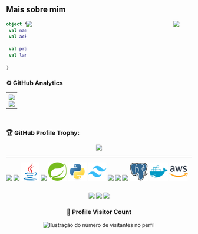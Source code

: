 ## Mais sobre mim

<img align="right" width="50" src="https://i2.wp.com/allhtaccess.info/wp-content/uploads/2018/03/programming.gif?fit=1281%2C716&ssl=1" />
<img src="https://raw.githubusercontent.com/MicaelliMedeiros/micaellimedeiros/master/image/computer-illustration.png" min-width="400px" max-width="400px" width="400px" align="right">

```kotlin
object **Félix** {
 val name = "João Pedro Félix Velho"
 val acknowledgements = "Software Engineer"

 val primarySkillset = "ESTOU ESTUDANDO"
 val languages = listOf("Python, Java", "Spring Boot", "MongoDB", "Docker", "AWS")

}
```
### ⚙️ GitHub Analytics


<table>
  <tr>
    <td>
      <img
        align="center"
        src="https://github-readme-stats.vercel.app/api?username=tiofelx&theme=github_dark&hide_border=false&include_all_commits=true&count_private=true"
      />
      <br />
      <img
        align="center"
        src="https://github-readme-streak-stats.herokuapp.com/?user=tiofelx&theme=github_dark&hide_border=false"
      />
    </td>
  </tr>
</table>
<br />

### 🏆 GitHub Profile Trophy:

<p align="center">
  <a
    href="https://github.com/ryo-ma/github-profile-trophy"
    title="repositório de troféus"
  >
    <img
      width="800"
      src="https://github-profile-trophy.vercel.app/?username=tiofelx&column=8&theme=darkhub&no-frame=true&no-bg=true"
    />
  </a>
</p>

---

<div align="center" style="display: inline-block">
    <img height="50em" src="https://cdn.jsdelivr.net/gh/devicons/devicon/icons/javascript/javascript-original.svg" />
    <img height="50em" src="https://cdn.jsdelivr.net/gh/devicons/devicon/icons/typescript/typescript-original.svg" />
    <img height="50em" src="https://github.com/devicons/devicon/blob/v2.15.1/icons/java/java-original.svg"/>
    <img height="50em" src="https://cdn.jsdelivr.net/gh/devicons/devicon/icons/nodejs/nodejs-original.svg" />
    <img height="50em" src="https://github.com/devicons/devicon/blob/v2.15.1/icons/spring/spring-original.svg"/>
    <img height="50em" src="https://github.com/devicons/devicon/blob/master/icons/python/python-original.svg" />
    <img height="50em" src="https://github.com/devicons/devicon/blob/v2.15.1/icons/tailwindcss/tailwindcss-plain.svg"/>
    <img height="50em" src="https://cdn.jsdelivr.net/gh/devicons/devicon/icons/nextjs/nextjs-original.svg" />
    <img height="50em" src="https://cdn.jsdelivr.net/gh/devicons/devicon/icons/microsoftsqlserver/microsoftsqlserver-plain.svg" />
    <img height="50em" src="https://cdn.jsdelivr.net/gh/devicons/devicon/icons/mongodb/mongodb-original.svg" />
    <img height="50em" src="https://github.com/devicons/devicon/blob/v2.15.1/icons/postgresql/postgresql-original.svg"/>
    <img height="50em" src="https://github.com/devicons/devicon/blob/v2.15.1/icons/docker/docker-plain.svg"/>
    <img height="50em" src="https://github.com/devicons/devicon/blob/master/icons/amazonwebservices/amazonwebservices-original-wordmark.svg" />
</div>


## 
<div align="center">
 <a href="https://wa.me/5517997322424" target="_blank"><img src="https://img.shields.io/badge/WhatsApp-25D366?style=for-the-badge&logo=whatsapp&logoColor=white" target="_blank"></a>
 <a href="https://www.linkedin.com/in/jpfelixvelho/" target="_blank"><img src="https://img.shields.io/badge/LinkedIn-0077B5?style=for-the-badge&logo=linkedin&logoColor=white" target="_blank"></a>
 <a href="mailto: rjoaomax@gmail.com" target="_blank"><img src="https://img.shields.io/badge/Gmail-D14836?style=for-the-badge&logo=gmail&logoColor=white" target="_blank"></a>
</div>

<div align="center">
  <h3><b>📍 Profile Visitor Count</b></h3>
</div>

<p align="center">
  <img
    src="https://profile-counter.glitch.me/tiofelx/count.svg"
    alt="Ilustração do número de visitantes no perfil"
  />
</p>
